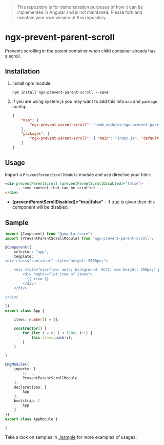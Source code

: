 > This repository is for demonstration purposes of how it can be implemented in Angular and is not maintaned. Please fork and maintain your own version of this repository.

# ngx-prevent-parent-scroll

Prevents scrolling in the parent container when child container already has a scroll.

## Installation

1. Install npm module:
    
    `npm install ngx-prevent-parent-scroll --save`

2. If you are using system.js you may want to add this into `map` and `package` config:

    ```json
    {
        "map": {
            "ngx-prevent-parent-scroll": "node_modules/ngx-prevent-parent-scroll"
        },
        "packages": {
            "ngx-prevent-parent-scroll": { "main": "index.js", "defaultExtension": "js" }
        }
    }
    ```

## Usage

Import a `PreventParentScrollModule` module and use directive your html:


```html
<div preventParentScroll [preventParentScrollDisabled]="false">
    ... some content that can be scrolled ...
</div>
```

* **[preventParentScrollDisabled]="true|false"** - if true is given then this component will be disabled.

## Sample

```typescript
import {Component} from "@angular/core";
import {PreventParentScrollModule} from "ngx-prevent-parent-scroll";

@Component({
    selector: "app",
    template: `
<div class="container" style="height: 2000px;">

    <div style="overflow: auto; background: #CCC; max-height: 200px;" preventParentScroll>
        <div *ngFor="let item of items">
          {{ item }}
        </div>
    </div>
    
</div>
`
})
export class App {

    items: number[] = [];

    constructor() {
        for (let i = 0; i < 1000; i++) {
            this.items.push(i);
        }
    }

}

@NgModule({
    imports: [
        // ...
        PreventParentScrollModule
    ],
    declarations: [
        App
    ],
    bootstrap: [
        App
    ]
})
export class AppModule {

}
```

Take a look on samples in [./sample](https://github.com/pleerock/ngx-prevent-parent-scroll/tree/master/sample) for more examples of
usages.
